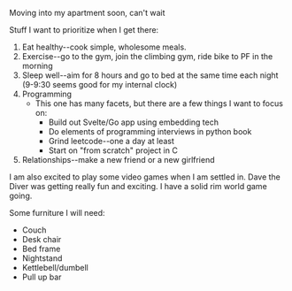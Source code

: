 
Moving into my apartment soon, can't wait

Stuff I want to prioritize when I get there:

1. Eat healthy--cook simple, wholesome meals.
2. Exercise--go to the gym, join the climbing gym, ride bike to PF in the morning
3. Sleep well--aim for 8 hours and go to bed at the same time each night (9-9:30 seems good for my internal clock)
4. Programming
	- This one has many facets, but there are a few things I want to focus on:
		- Build out Svelte/Go app using embedding tech 
		- Do elements of programming interviews in python book
		- Grind leetcode--one a day at least
		- Start on "from scratch" project in C
5. Relationships--make a new friend or a new girlfriend






















I am also excited to play some video games when I am settled in. Dave the Diver was getting really fun and exciting. I have a solid rim world game going.

Some furniture I will need:

- Couch
- Desk chair
- Bed frame
- Nightstand
- Kettlebell/dumbell 
- Pull up bar




